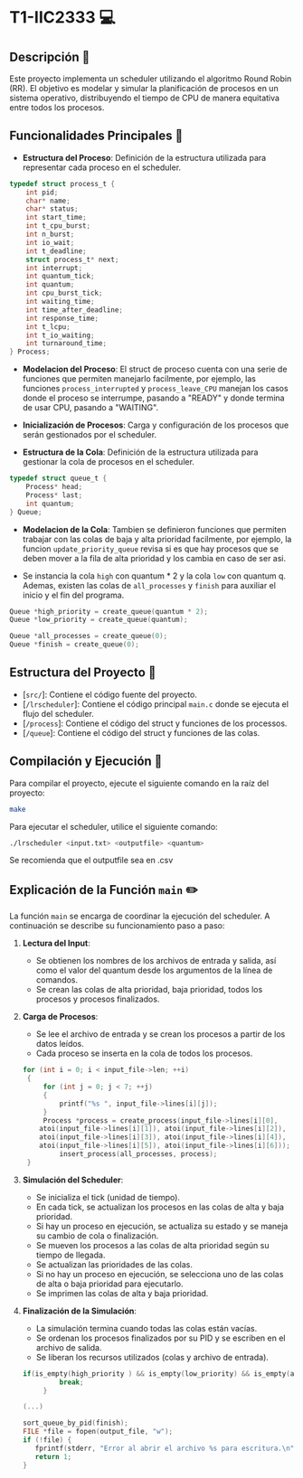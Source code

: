 # T1-IIC2333 :computer:

## Descripción :blue_book:

Este proyecto implementa un scheduler utilizando el algoritmo Round Robin (RR). El objetivo es modelar y simular la planificación de procesos en un sistema operativo, distribuyendo el tiempo de CPU de manera equitativa entre todos los procesos.

## Funcionalidades Principales :bookmark_tabs:
- **Estructura del Proceso**: Definición de la estructura utilizada para representar cada proceso en el scheduler.

```c
typedef struct process_t {
    int pid;
    char* name;
    char* status;
    int start_time;
    int t_cpu_burst;
    int n_burst;
    int io_wait;
    int t_deadline;
    struct process_t* next;
    int interrupt;
    int quantum_tick;
    int quantum;
    int cpu_burst_tick;
    int waiting_time;
    int time_after_deadline;
    int response_time;
    int t_lcpu;
    int t_io_waiting;
    int turnaround_time;
} Process;
```
- **Modelacion del Proceso**: El struct de proceso cuenta con una serie de funciones que permiten manejarlo facilmente, por ejemplo, las funciones ```process_interrupted``` y ```process_leave_CPU``` manejan los casos donde el proceso se interrumpe, pasando a "READY" y donde termina de usar CPU, pasando a "WAITING".

- **Inicialización de Procesos**: Carga y configuración de los procesos que serán gestionados por el scheduler.

- **Estructura de la Cola**: Definición de la estructura utilizada para gestionar la cola de procesos en el scheduler.

```c
typedef struct queue_t {
    Process* head;
    Process* last;
    int quantum;
} Queue;
```

- **Modelacion de la Cola**: Tambien se definieron funciones que permiten trabajar con las colas de baja y alta prioridad facilmente, por ejemplo, la funcion ```update_priority_queue``` revisa si es que hay procesos que se deben mover a la fila de alta prioridad y los cambia en caso de ser asi. 

* Se instancia la cola ```high``` con quantum * 2 y la cola ```low``` con quantum q. Ademas, existen las colas de ```all_processes``` y ```finish``` para auxiliar el inicio y el fin del programa.

```c
Queue *high_priority = create_queue(quantum * 2);
Queue *low_priority = create_queue(quantum);

Queue *all_processes = create_queue(0);
Queue *finish = create_queue(0);
```

## Estructura del Proyecto :open_file_folder:

- [`src/`]: Contiene el código fuente del proyecto.
- [`/lrscheduler`]: Contiene el código principal ```main.c``` donde se ejecuta el flujo del scheduler.
- [`/process`]: Contiene el código del struct y funciones de los processos.
- [`/queue`]: Contiene el código del struct y funciones de las colas.

## Compilación y Ejecución :pencil:

Para compilar el proyecto, ejecute el siguiente comando en la raíz del proyecto:

```sh
make
```

Para ejecutar el scheduler, utilice el siguiente comando:

```sh
./lrscheduler <input.txt> <outputfile> <quantum>
```

Se recomienda que el outputfile sea en .csv

## Explicación de la Función `main` :pencil2:

La función `main` se encarga de coordinar la ejecución del scheduler. A continuación se describe su funcionamiento paso a paso:

1. **Lectura del Input**:
   - Se obtienen los nombres de los archivos de entrada y salida, así como el valor del quantum desde los argumentos de la línea de comandos.
   - Se crean las colas de alta prioridad, baja prioridad, todos los procesos y procesos finalizados.

2. **Carga de Procesos**:
   - Se lee el archivo de entrada y se crean los procesos a partir de los datos leídos.
   - Cada proceso se inserta en la cola de todos los procesos.

   ```c
   for (int i = 0; i < input_file->len; ++i)
	{
		for (int j = 0; j < 7; ++j)
		{
			printf("%s ", input_file->lines[i][j]);
		}
		Process *process = create_process(input_file->lines[i][0],
       atoi(input_file->lines[i][1]), atoi(input_file->lines[i][2]), 
       atoi(input_file->lines[i][3]), atoi(input_file->lines[i][4]), 
       atoi(input_file->lines[i][5]), atoi(input_file->lines[i][6]));
			insert_process(all_processes, process);
	}
   ```

3. **Simulación del Scheduler**:
   - Se inicializa el tick (unidad de tiempo).
   - En cada tick, se actualizan los procesos en las colas de alta y baja prioridad.
   - Si hay un proceso en ejecución, se actualiza su estado y se maneja su cambio de cola o finalización.
   - Se mueven los procesos a las colas de alta prioridad según su tiempo de llegada.
   - Se actualizan las prioridades de las colas.
   - Si no hay un proceso en ejecución, se selecciona uno de las colas de alta o baja prioridad para ejecutarlo.
   - Se imprimen las colas de alta y baja prioridad.

4. **Finalización de la Simulación**:
   - La simulación termina cuando todas las colas están vacías.
   - Se ordenan los procesos finalizados por su PID y se escriben en el archivo de salida.
   - Se liberan los recursos utilizados (colas y archivo de entrada).

   ```c
   if(is_empty(high_priority ) && is_empty(low_priority) && is_empty(all_processes)){
			break;
		}

   (...)

   sort_queue_by_pid(finish);
   FILE *file = fopen(output_file, "w");
   if (!file) {
      fprintf(stderr, "Error al abrir el archivo %s para escritura.\n", output_file);
      return 1;
   }
   ```